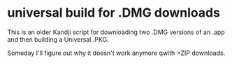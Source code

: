 # universal build for .DMG downloads
 
This is an older Kandji script for downloading two .DMG versions of an .app and then building a Universal .PKG.

Someday I'll figure out why it doesn't work anymore qwith >ZIP downloads.
